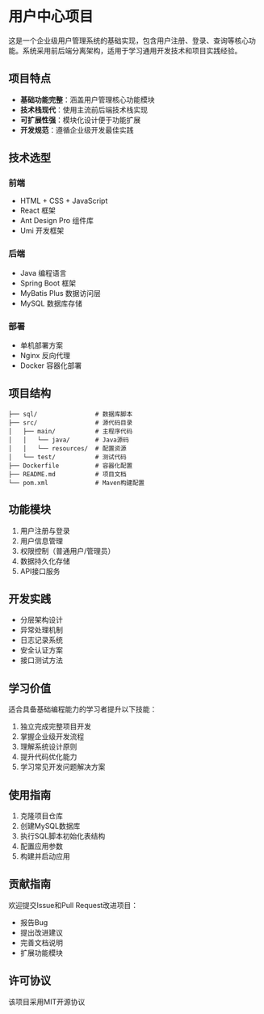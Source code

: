 # 用户中心项目

这是一个企业级用户管理系统的基础实现，包含用户注册、登录、查询等核心功能。系统采用前后端分离架构，适用于学习通用开发技术和项目实践经验。

## 项目特点

- **基础功能完整**：涵盖用户管理核心功能模块
- **技术栈现代**：使用主流前后端技术栈实现
- **可扩展性强**：模块化设计便于功能扩展
- **开发规范**：遵循企业级开发最佳实践

## 技术选型

### 前端
- HTML + CSS + JavaScript
- React 框架
- Ant Design Pro 组件库
- Umi 开发框架

### 后端
- Java 编程语言
- Spring Boot 框架
- MyBatis Plus 数据访问层
- MySQL 数据库存储

### 部署
- 单机部署方案
- Nginx 反向代理
- Docker 容器化部署

## 项目结构
```
├── sql/                # 数据库脚本
├── src/                # 源代码目录
│   ├── main/           # 主程序代码
│   │   └── java/       # Java源码
│   │   └── resources/  # 配置资源
│   └── test/           # 测试代码
├── Dockerfile          # 容器化配置
├── README.md           # 项目文档
└── pom.xml             # Maven构建配置
```

## 功能模块
1. 用户注册与登录
2. 用户信息管理
3. 权限控制（普通用户/管理员）
4. 数据持久化存储
5. API接口服务

## 开发实践
- 分层架构设计
- 异常处理机制
- 日志记录系统
- 安全认证方案
- 接口测试方法

## 学习价值
适合具备基础编程能力的学习者提升以下技能：
1. 独立完成完整项目开发
2. 掌握企业级开发流程
3. 理解系统设计原则
4. 提升代码优化能力
5. 学习常见开发问题解决方案

## 使用指南
1. 克隆项目仓库
2. 创建MySQL数据库
3. 执行SQL脚本初始化表结构
4. 配置应用参数
5. 构建并启动应用

## 贡献指南
欢迎提交Issue和Pull Request改进项目：
- 报告Bug
- 提出改进建议
- 完善文档说明
- 扩展功能模块

## 许可协议
该项目采用MIT开源协议